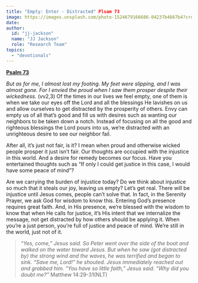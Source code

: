 ```yaml
---
title: "Empty: Enter - Distracted" Plsam 73
image: https://images.unsplash.com/photo-1524679166686-04237b4667b4?crop=entropy&cs=srgb&fm=jpg&ixid=MXw5NjYxfDB8MXxzZWFyY2h8M3x8c3Rvcm18ZW58MHx8fA&ixlib=rb-1.2.1&q=85
date:
author:
  id: "jj-jackson"
  name: "JJ Jackson"
  role: "Research Team"
topics:
  - "devotionals"
---
```

[**Psalm 73**][1]

_But as for me, I almost lost my footing. My feet were slipping, and I was almost gone. For I envied the proud when I saw them prosper despite their wickedness._ (vv2,3) Of the times in our lives we feel empty, one of them is when we take our eyes off the Lord and all the blessings He lavishes on us and allow ourselves to get distracted by the prosperity of others. Envy can empty us of all that’s good and fill us with desires such as wanting our neighbors to be taken down a notch. Instead of focusing on all the good and righteous blessings the Lord pours into us, we’re distracted with an unrighteous desire to see our neighbor fail.

After all, it’s just not fair, is it? I mean when proud and otherwise wicked people prosper it just isn’t fair. Our thoughts are occupied with the injustice in this world. And a desire for remedy becomes our focus. Have you entertained thoughts such as “If only I could get justice in this case, I would have some peace of mind”?

Are we carrying the burden of injustice today? Do we think about injustice so much that it steals our joy, leaving us empty? Let’s get real. There will be injustice until Jesus comes, people can’t solve that. In fact, in the Serenity Prayer, we ask God for wisdom to know this. Entering God’s presence requires great faith. And, in His presence, we’re blessed with the wisdom to know that when He calls for justice, it’s His intent that we internalize the message, not get distracted by how others should be applying it. When you’re a just person, you’re full of justice and peace of mind. We’re still in the world, just not of it.

> _“Yes, come,” Jesus said. So Peter went over the side of the boat and walked on the water toward Jesus. But when he saw (got distracted by) the strong wind and the waves, he was terrified and began to sink. “Save me, Lord!” he shouted. Jesus immediately reached out and grabbed him. “You have so little faith,” Jesus said. “Why did you doubt me?”_ Matthew 14:29-31(NLT)

[1]: https://biblehub.com/nlt/psalms/73.htm
